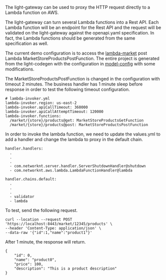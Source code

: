 The light-gateway can be used to proxy the HTTP request directly to a Lambda function on AWS.

The light-gateway can turn several Lambda functions into a Rest API. Each Lambda function will be an endpoint for the Rest API and the request will be validated on the light-gateway against the openapi.yaml specification. In fact, the Lambda functions should be generated from the same specification as well.

The current demo configuration is to access the [lambda-market](https://github.com/networknt/lambda-market) post Lambda MarketStoreProductsPostFunction. The entire project is generated from the light-codegen with the configuration in [model-config](https://github.com/networknt/model-config/tree/master/lambda/market) with some modifications.

The MarketStoreProductsPostFunction is changed in the configuration with timeout 2 minutes. The business handler has 1 minute sleep before response in order to test the following timeout configuration.

```
# lambda-invoker.yml
lambda-invoker.region: us-east-2
lambda-invoker.apiCallTimeout: 360000
lambda-invoker.apiCallAttemptTimeout: 120000
lambda-invoker.functions:
  /market/{store}/products@get: MarketStoreProductsGetFunction
  /market/{store}/products@post: MarketStoreProductsPostFunction

```

In order to invoke the lambda function, we need to update the values.yml to add a handler and change the lambda to proxy in the default chain.

```
handler.handlers:
  .
  .
  .
  - com.networknt.server.handler.ServerShutdownHandler@shutdown
  - com.networknt.aws.lambda.LambdaFunctionHandler@lambda

handler.chains.default:
  .
  .
  .
  - validator
  - lambda
```

To test, send the following request.

```
curl --location --request POST 'https://localhost:8443/market/12345/products' \
--header 'Content-Type: application/json' \
--data-raw '{"id":1,"name":"product1"}'
```

After 1 minute, the response will return.

```
{
    "id": 0,
    "name": "product0",
    "price": 100,
    "description": "This is a product description"
}
```
